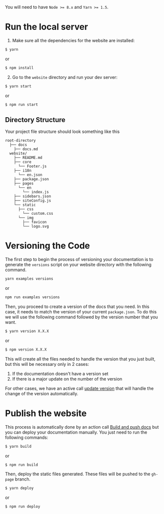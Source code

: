 You will need to have `Node >= 8.x` and `Yarn >= 1.5`.

# Run the local server

1. Make sure all the dependencies for the website are installed:

```sh
$ yarn
```

or

```sh
$ npm install
```

2. Go to the `website` directory and run your dev server:

```sh
$ yarn start
```

or

```sh
$ npm run start
```

## Directory Structure

Your project file structure should look something like this

```
root-directory
  ├── docs
    ├── docs.md
  website/
    ├── README.md
    ├── core
      └── Footer.js
    ├── i18n
      └── en.json
    ├── package.json
    ├── pages
      └── en
        └── index.js
    ├── sidebars.json
    ├── siteConfig.js
    └── static
      ├── css
        └── custom.css
      └── img
        ├── favicon
        └── logo.svg
```

# Versioning the Code

The first step to begin the process of versioning your documentation is to generate the `versions` script on your website directory with the following command.

```sh
yarn examples versions
```

or

```sh
npm run examples versions
```

Then, you proceed to create a version of the docs that you need. In this case, it needs to match the version of your current `package.json`. To do this we will use the following command followed by the version number that you want.

```sh
$ yarn version X.X.X
```

or

```sh
$ npm version X.X.X
```

This will create all the files needed to handle the version that you just built, but this will be necessary only in 2 cases:

1. If the documentation doesn't have a version set
2. If there is a major update on the number of the version

For other cases, we have an active call [update version](https://github.com/clay/amphora-html/blob/master/.github/main.workflow) that will handle the change of the version automatically.

# Publish the website

This process is automatically done by an action call [Build and push docs](https://github.com/clay/amphora-html/blob/master/.github/main.workflow) but you can deploy your documentation manually. You just need to run the following commands:

```sh
$ yarn build
```

or

```sh
$ npm run build
```

Then, deploy the static files generated. These files will be pushed to the `gh-page` branch.

```sh
$ yarn deploy
```

or

```sh
$ npm run deploy
```
